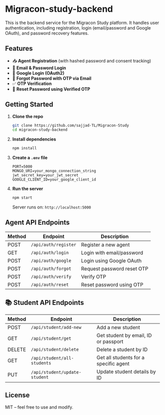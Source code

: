 # Migracon-study-backend

This is the backend service for the Migracon Study platform. It handles user authentication, including registration, login (email/password and Google OAuth), and password recovery features.

## Features

- 📥 **Agent Registration** (with hashed password and consent tracking)
- 🔐 **Email & Password Login**
- 🔁 **Google Login (OAuth2)**
- 📧 **Forgot Password with OTP via Email**
- ✅ **OTP Verification**
- 🔄 **Reset Password using Verified OTP**

## Getting Started

1. **Clone the repo**

   ```bash
   git clone https://github.com/sajjad-TL/Migracon-Study
   cd migracon-study-backend
   ```

2. **Install dependencies**

   ```bash
   npm install
   ```

3. **Create a `.env` file**

   ```env
   PORT=5000
   MONGO_URI=your_mongo_connection_string
   jwt_secret_key=your_jwt_secret
   GOOGLE_CLIENT_ID=your_google_client_id
   ```

4. **Run the server**

   ```bash
   npm start
   ```

   Server runs on: `http://localhost:5000`

## Agent API Endpoints

| Method | Endpoint             | Description                |
| ------ | -------------------- | -------------------------- |
| POST   | `/api/auth/register` | Register a new agent       |
| GET    | `/api/auth/login`    | Login with email/password  |
| POST   | `/api/auth/google`   | Login using Google OAuth   |
| POST   | `/api/auth/forgot`   | Request password reset OTP |
| POST   | `/api/auth/verify`   | Verify OTP                 |
| POST   | `/api/auth/reset`    | Reset password using OTP   |

## 📚 Student API Endpoints

| Method | Endpoint                      | Description                           |
| ------ | ----------------------------- | ------------------------------------- |
| POST   | `/api/student/add-new`        | Add a new student                     |
| GET    | `/api/student/get`            | Get student by email, ID or passport  |
| DELETE | `/api/student/delete`         | Delete a student by ID                |
| GET    | `/api/student/all-students`   | Get all students for a specific agent |
| PUT    | `/api/student/update-student` | Update student details by ID          |

## License

MIT – feel free to use and modify.
